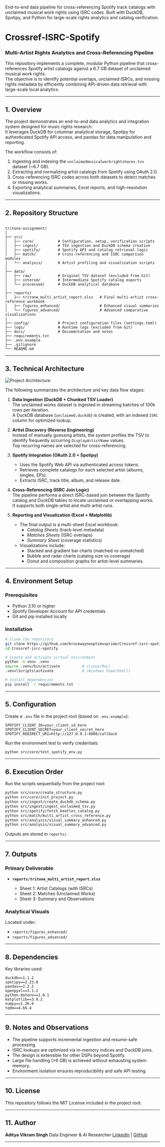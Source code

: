 
End-to-end data pipeline for cross-referencing Spotify track catalogs with unclaimed musical work rights using ISRC codes. Built with DuckDB, Spotipy, and Python for large-scale rights analytics and catalog verification.

# Crossref-ISRC-Spotify

### Multi-Artist Rights Analytics and Cross-Referencing Pipeline

This repository implements a complete, modular Python pipeline that cross-references Spotify artist catalogs against a 6.7 GB dataset of unclaimed musical work rights.  
The objective is to identify potential overlaps, unclaimed ISRCs, and missing rights metadata by efficiently combining API-driven data retrieval with large-scale local analytics.

---

## 1. Overview

The project demonstrates an end-to-end data analytics and integration system designed for music rights research.  
It leverages DuckDB for columnar analytical storage, Spotipy for authenticated Spotify API access, and pandas for data manipulation and reporting.

The workflow consists of:

1. Ingesting and indexing the `unclaimedmusicalworkrightshares.tsv` dataset (~6.7 GB).
2. Extracting and normalizing artist catalogs from Spotify using OAuth 2.0.
3. Cross-referencing ISRC codes across both datasets to detect matches or missing works.
4. Exporting analytical summaries, Excel reports, and high-resolution visualizations.

---

## 2. Repository Structure

```

tritone-assignment/
│
├── src/
│   ├── core/           # Configuration, setup, verification scripts
│   ├── ingest/         # TSV ingestion and DuckDB schema creation
│   ├── spotify/        # Spotify API and catalog retrieval logic
│   ├── match/          # Cross-referencing and ISRC comparison modules
│   └── analysis/       # Artist profiling and visualization scripts
│
├── data/
│   ├── raw/            # Original TSV dataset (excluded from Git)
│   ├── interim/        # Intermediate Spotify catalog exports
│   └── processed/      # DuckDB analytical database
│
├── reports/
│   ├── tritone_multi_artist_report.xlsx   # Final multi-artist cross-reference workbook
│   ├── figures_enhanced/                  # Enhanced visual summaries
│   └── figures_advanced/                  # Advanced comparative visualizations
│
├── config/             # Project configuration files (settings.toml)
├── logs/               # Runtime logs (excluded from Git)
├── docs/               # Documentation and notes
├── requirements.txt
├── .env.example
├── .gitignore
└── README.md

````

---

## 3. Technical Architecture

![Project Architecture](tritone_graph.png)

The following summarizes the architecture and key data flow stages:

1. **Data Ingestion (DuckDB + Chunked TSV Loader)**  
   The unclaimed works dataset is ingested in streaming batches of 100k rows per iteration.  
   A DuckDB database (`unclaimed.duckdb`) is created, with an indexed `ISRC` column for optimized lookup.

2. **Artist Discovery (Reverse Engineering)**  
   Instead of manually guessing artists, the system profiles the TSV to identify frequently occurring `DisplayArtistName` values.  
   Top recurring names are selected for cross-referencing.

3. **Spotify Integration (OAuth 2.0 + Spotipy)**  
   - Uses the Spotify Web API via authenticated access tokens.  
   - Retrieves complete catalogs for each selected artist (albums, singles, EPs).  
   - Extracts ISRC, track title, album, and release date.

4. **Cross-Referencing (ISRC Join Logic)**  
   The pipeline performs a direct ISRC-based join between the Spotify catalog and DuckDB tables to locate unclaimed or overlapping works.  
   It supports both single-artist and multi-artist runs.

5. **Reporting and Visualization (Excel + Matplotlib)**  
   - The final output is a multi-sheet Excel workbook:
     - *Catalog Sheets* (track-level metadata)
     - *Matches Sheets* (ISRC overlaps)
     - *Summary Sheet* (coverage statistics)
   - Visualizations include:
     - Stacked and gradient bar charts (matched vs unmatched)
     - Bubble and radar charts (catalog size vs coverage)
     - Donut and composition graphs for artist-level summaries.

---

## 4. Environment Setup

### Prerequisites
- Python 3.10 or higher  
- Spotify Developer Account for API credentials  
- Git and pip installed locally  

### Installation

```bash
# Clone the repository
git clone https://github.com/brucewayneoptimusprime/Crossref-isrc-spotify.git
cd Crossref-isrc-spotify

# Create and activate virtual environment
python -m venv .venv
source .venv/bin/activate          # (Linux/Mac)
.venv\Scripts\activate             # (Windows PowerShell)

# Install dependencies
pip install -r requirements.txt
````

---

## 5. Configuration

Create a `.env` file in the project root (based on `.env.example`):

```
SPOTIFY_CLIENT_ID=your_client_id_here
SPOTIFY_CLIENT_SECRET=your_client_secret_here
SPOTIFY_REDIRECT_URI=http://127.0.0.1:8888/callback
```

Run the environment test to verify credentials:

```bash
python src/core/test_spotify_env.py
```

---

## 6. Execution Order

Run the scripts sequentially from the project root:

```bash
python src/core/create_structure.py
python src/core/init_project.py
python src/ingest/create_duckdb_schema.py
python src/ingest/ingest_unclaimed_tsv.py
python src/spotify/fetch_beatles_catalog.py
python src/match/multi_artist_cross_reference.py
python src/analysis/visual_summary_enhanced.py
python src/analysis/visual_summary_advanced.py
```

Outputs are stored in `reports/`.

---

## 7. Outputs

### Primary Deliverable

* **`reports/tritone_multi_artist_report.xlsx`**

  * Sheet 1: Artist Catalogs (with ISRCs)
  * Sheet 2: Matches (Unclaimed Works)
  * Sheet 3: Summary and Observations

### Analytical Visuals

Located under:

* `reports/figures_enhanced/`
* `reports/figures_advanced/`

---

## 8. Dependencies

Key libraries used:

```
duckdb==1.1.2
spotipy==2.23.0
pandas==2.2.2
openpyxl==3.1.2
python-dotenv==1.0.1
matplotlib==3.9.2
numpy==1.26.4
tqdm==4.66.4
```

---

## 9. Notes and Observations

* The pipeline supports incremental ingestion and resume-safe processing.
* ISRC lookups are optimized via in-memory indices and DuckDB joins.
* The design is extensible for other DSPs beyond Spotify.
* Large file handling (>6 GB) is achieved without exhausting system memory.
* Environment isolation ensures reproducibility and safe API testing.

---

## 10. License

This repository follows the MIT License included in the project root.

---

## 11. Author

**Aditya Vikram Singh**
Data Engineer & AI Researcher
[LinkedIn](https://www.linkedin.com/in/aditya-vikram-singh) | [GitHub](https://github.com/brucewayneoptimusprime)

---
